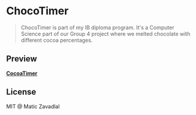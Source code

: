 # ChocoTimer

> ChocoTimer is part of my IB diploma program. It's a Computer Science part of our Group 4 project where we melted chocolate with different cocoa percentages.

## Preview

__[CocoaTimer](https://cocoatimer.now.sh)__

## License
MIT @ Matic Zavadlal